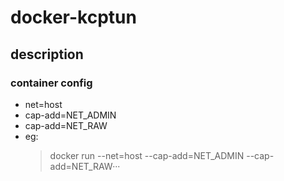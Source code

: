 # docker-kcptun
## description
### container config
- net=host
- cap-add=NET_ADMIN
- cap-add=NET_RAW
- eg:
  >docker run --net=host --cap-add=NET_ADMIN --cap-add=NET_RAW···
